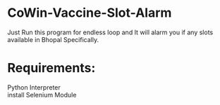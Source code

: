 # CoWin-Vaccine-Slot-Alarm
Just Run this program for endless loop and It will alarm you if any slots available in Bhopal Specifically.

# Requirements:
Python Interpreter  
install Selenium Module
